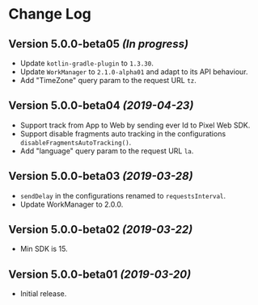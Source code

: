 # Change Log

## Version 5.0.0-beta05 *(In progress)*
* Update `kotlin-gradle-plugin` to `1.3.30`.
* Update `WorkManager` to `2.1.0-alpha01` and adapt to its API behaviour.
* Add "TimeZone" query param to the request URL `tz`.

## Version 5.0.0-beta04 *(2019-04-23)*
* Support track from App to Web by sending ever Id to Pixel Web SDK.
* Support disable fragments auto tracking in the configurations `disableFragmentsAutoTracking()`.
* Add "language" query param to the request URL `la`.

## Version 5.0.0-beta03 *(2019-03-28)*
* `sendDelay` in the configurations renamed to `requestsInterval`.
* Update WorkManager to 2.0.0.

## Version 5.0.0-beta02 *(2019-03-22)*
* Min SDK is 15.

## Version 5.0.0-beta01 *(2019-03-20)*
* Initial release.